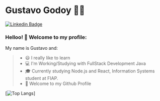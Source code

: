 
# Gustavo Godoy :man_technologist:
[![Linkedin Badge](https://img.shields.io/badge/-LinkedIn-blue?style=flat-square&logo=Linkedin&logoColor=white&link=https://www.linkedin.com/in/gustavo-godoy-/)](https://www.linkedin.com/in/gustavo-godoy-/)

### Helloo! 👋 Welcome to my profile:

My name is Gustavo and:
> - 😃 I really like to learn
> - 💻 I'm Working/Studying with FullStack Development Java
> - 🎓 Currently studying Node.js and React, Information Systems student at FIAP.
> - 🎉 Welcome to my Github Profile

[![Top Langs](https://github-readme-stats.vercel.app/api/top-langs/?username=GustavoGodoy)]
